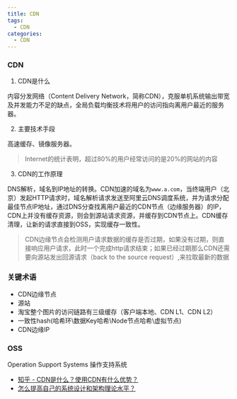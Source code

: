 ```yaml
---
title: CDN
tags:
  - CDN
categories:
  - CDN
---
```



### CDN

1. CDN是什么

  内容分发网络（Content Delivery Network，简称CDN），克服单机系统输出带宽及并发能力不足的缺点，全局负载均衡技术将用户的访问指向离用户最近的服务器。

2. 主要技术手段

  高速缓存、镜像服务器。

  > Internet的统计表明，超过80%的用户经常访问的是20%的网站的内容


3. CDN的工作原理

  DNS解析，域名到IP地址的转换。CDN加速的域名为`www.a.com`，当终端用户（北京）发起HTTP请求时，域名解析请求发送至阿里云DNS调度系统，并为请求分配最佳节点IP地址，通过DNS分查找离用户最近的CDN节点（边缘服务器）的IP，CDN上并没有缓存资源，则会到源站请求资源，并缓存到CDN节点上。CDN缓存清理，让新的请求直接到OSS，实现缓存一致性。

  > CDN边缘节点会检测用户请求数据的缓存是否过期，如果没有过期，则直接响应用户请求，此时一个完成http请求结束；如果已经过期那么CDN还需要向源站发出回源请求（back to the source request）,来拉取最新的数据

### 关键术语

  - CDN边缘节点
  - 源站
  - 淘宝整个图片的访问链路有三级缓存（客户端本地、CDN L1、CDN L2）
  - 一致性hash(哈希环\数据Key哈希\Node节点哈希\虚拟节点)
  - CDN边缘IP

### OSS

  Operation Support Systems 操作支持系统


- [知乎 - CDN是什么？使用CDN有什么优势？](https://www.zhihu.com/question/36514327?rf=37353035)
- [怎么提高自己的系统设计和架构理论水平？](https://www.zhihu.com/question/395652253/answer/2458366961)